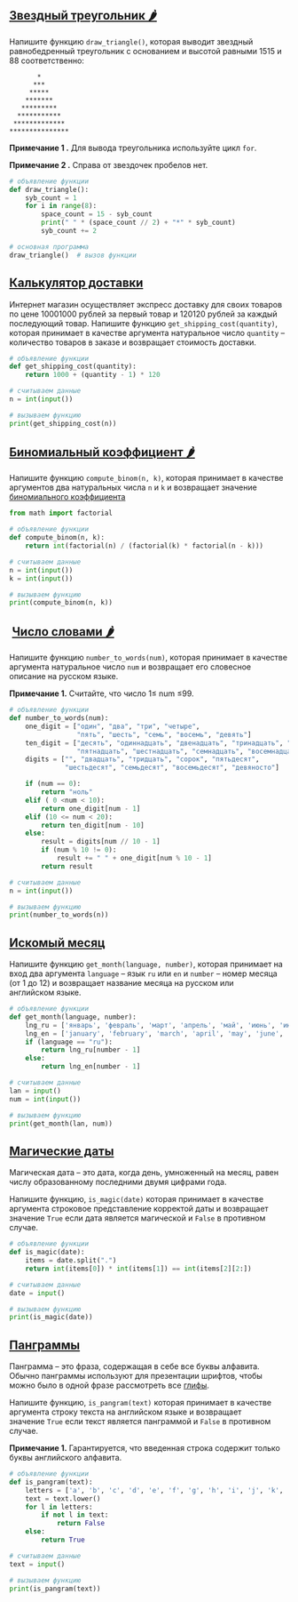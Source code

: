 ## [Звездный треугольник 🌶️](https://stepik.org/lesson/334152/step/4?unit=317561)

Напишите функцию `draw_triangle()`, которая выводит звездный равнобедренный треугольник с основанием и высотой равными 1515 и 88 соответственно:

```no-highlight
       *
      ***
     *****
    *******
   *********
  ***********
 *************
***************
```

**Примечание 1 .** Для вывода треугольника используйте цикл `for`. 

**Примечание 2 .** Справа от звездочек пробелов нет.

```python
# объявление функции
def draw_triangle():
    syb_count = 1
    for i in range(8):
        space_count = 15 - syb_count
        print(" " * (space_count // 2) + "*" * syb_count)
        syb_count += 2

# основная программа
draw_triangle()  # вызов функции
```

## [Калькулятор доставки](https://stepik.org/lesson/334152/step/5?unit=317561)

Интернет магазин осуществляет экспресс доставку для своих товаров по цене 10001000 рублей за первый товар и 120120 рублей за каждый последующий товар. Напишите функцию `get_shipping_cost(quantity)`, которая принимает в качестве аргумента натуральное число `quantity` – количество товаров в заказе и возвращает стоимость доставки.

```python
# объявление функции
def get_shipping_cost(quantity):
    return 1000 + (quantity - 1) * 120

# считываем данные
n = int(input())

# вызываем функцию
print(get_shipping_cost(n))
```

## [Биномиальный коэффициент 🌶️](https://stepik.org/lesson/334152/step/6?unit=317561)

Напишите функцию `compute_binom(n, k)`, которая принимает в качестве аргументов два натуральных числа `n` и `k` и возвращает значение [биномиального коэффициента](https://ru.wikipedia.org/wiki/%D0%91%D0%B8%D0%BD%D0%BE%D0%BC%D0%B8%D0%B0%D0%BB%D1%8C%D0%BD%D1%8B%D0%B9_%D0%BA%D0%BE%D1%8D%D1%84%D1%84%D0%B8%D1%86%D0%B8%D0%B5%D0%BD%D1%82)

```python
from math import factorial

# объявление функции
def compute_binom(n, k):
    return int(factorial(n) / (factorial(k) * factorial(n - k)))

# считываем данные
n = int(input())
k = int(input())

# вызываем функцию
print(compute_binom(n, k))
```

##  [Число словами 🌶️](https://stepik.org/lesson/334152/step/7?unit=317561)

Напишите функцию `number_to_words(num)`, которая принимает в качестве аргумента натуральное число `num` и возвращает его словесное описание на русском языке.

**Примечание 1.** Считайте, что число 1≤ num ≤99.

```python
# объявление функции
def number_to_words(num):
    one_digit = ["один", "два", "три", "четыре",
                 "пять", "шесть", "семь", "восемь", "девять"]
    ten_digit = ["десять", "одиннадцать", "двенадцать", "тринадцать", "четырнадцать",
                 "пятнадцать", "шестнадцать", "семнадцать", "восемнадцать", "девятнадцать"]
    digits = ["", "двадцать", "тридцать", "сорок", "пятьдесят",
              "шестьдесят", "семьдесят", "восемьдесят", "девяносто"]

    if (num == 0):
        return "ноль"
    elif ( 0 <num < 10):
        return one_digit[num - 1]
    elif (10 <= num < 20):
        return ten_digit[num - 10]
    else:
        result = digits[num // 10 - 1]
        if (num % 10 != 0):
            result += " " + one_digit[num % 10 - 1]
        return result

# считываем данные
n = int(input())

# вызываем функцию
print(number_to_words(n))
```

## [Искомый месяц](https://stepik.org/lesson/334152/step/8?unit=317561)

Напишите функцию `get_month(language, number)`, которая принимает на вход два аргумента `language` – язык `ru` или `en` и `number` – номер месяца (от 1 до 12) и возвращает название месяца на русском или английском языке.

```python
# объявление функции
def get_month(language, number):
    lng_ru = ['январь', 'февраль', 'март', 'апрель', 'май', 'июнь', 'июль', 'август', 'сентябрь', 'октябрь', 'ноябрь', 'декабрь']
    lng_en = ['january', 'february', 'march', 'april', 'may', 'june', 'july', 'august', 'september', 'october', 'november', 'december']
    if (language == "ru"):
        return lng_ru[number - 1]
    else:
        return lng_en[number - 1]

# считываем данные
lan = input()
num = int(input())

# вызываем функцию
print(get_month(lan, num))
```

## [Магические даты](https://stepik.org/lesson/334152/step/9?unit=317561)

Магическая дата – это дата, когда день, умноженный на месяц, равен числу образованному последними двумя цифрами года.

Напишите функцию, `is_magic(date)` которая принимает в качестве аргумента строковое представление корректой даты и возвращает значение `True` если дата является магической и `False` в противном случае.

```python
# объявление функции
def is_magic(date):
    items = date.split(".")
    return int(items[0]) * int(items[1]) == int(items[2][2:])

# считываем данные
date = input()

# вызываем функцию
print(is_magic(date))
```

## [Панграммы](https://stepik.org/lesson/334152/step/10?unit=317561)

Панграмма – это фраза, содержащая в себе все буквы алфавита. Обычно панграммы используют для презентации шрифтов, чтобы можно было в одной фразе рассмотреть все [глифы](https://ru.wikipedia.org/wiki/%D0%93%D0%BB%D0%B8%D1%84).

Напишите функцию, `is_pangram(text)` которая принимает в качестве аргумента строку текста на английском языке и возвращает значение `True` если текст является панграммой и `False` в противном случае.

**Примечание 1.** Гарантируется, что введенная строка содержит только буквы английского алфавита.

```python
# объявление функции
def is_pangram(text):
    letters = ['a', 'b', 'c', 'd', 'e', 'f', 'g', 'h', 'i', 'j', 'k', 'l', 'm', 'n', 'o', 'p', 'q', 'r', 's', 't', 'u', 'v', 'w', 'x', 'y', 'z']
    text = text.lower()
    for l in letters:
        if not l in text:
            return False
    else:
        return True

# считываем данные
text = input()

# вызываем функцию
print(is_pangram(text))
```

